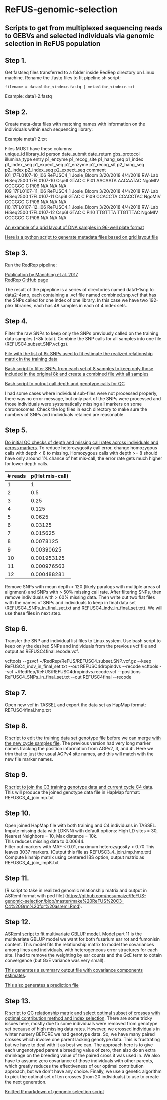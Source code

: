 # ReFUS-genomic-selection
## Scripts to get from multiplexed sequencing reads to GEBVs and selected individuals via genomic selection in ReFUS population

## Step 1.  
Get fastseq files transferred to a folder inside RedRep directory on Linux machine. Rename the .fastq files to fit pipeline.sh script:
```
filename = data<lib>_<index>.fastq | meta<lib>_<index>.txt
```
Example: data1-2.fastq

## Step 2.  
Create meta-data files with matching names with information on the individuals within each sequencing library:

Example meta1-2.txt

Files MUST have these columns:  
unique_id	library_id	person	date_submit	date_return	gbs_protocol	illumina_type	entry	p1_enzyme	p1_recog_site	p1_hang_seq	p1_index	p1_index_seq	p1_expect_seq	p2_enzyme	p2_recog_sit	p2_hang_seq	p2_index	p2_index_seq	p2_expect_seq	comment  
i01_17FL0107-10_i06	ReFUSC4_1	Josie_Bloom	3/20/2018	4/4/2018	RW-Lab	HiSeq2500	17FL0107-10	Csp6I	GTAC	C	Pi01	AACAATA	AACAATAC	NgoMIV	GCCGGC	C	Pi06	N/A	N/A	N/A  
i09_17FL0107-11_i06	ReFUSC4_1	Josie_Bloom	3/20/2018	4/4/2018	RW-Lab	HiSeq2500	17FL0107-11	Csp6I	GTAC	C	Pi09	CCACCTA	CCACCTAC	NgoMIV	GCCGGC	C	Pi06	N/A	N/A	N/A  
i10_17FL0107-12_i06	ReFUSC4_1	Josie_Bloom	3/20/2018	4/4/2018	RW-Lab	HiSeq2500	17FL0107-12	Csp6I	GTAC	C	Pi10	TTGTTTA	TTGTTTAC	NgoMIV	GCCGGC	C	Pi06	N/A	N/A	N/A  

[An example of a grid layout of DNA samples in 96-well plate format](https://github.com/ncsumaize/ReFUS-genomic-selection/blob/master/ReFUS%20C4%20NGS%20Library%20plate%20layout.csv)

[Here is a python script to generate metadata files based on grid layout file](https://github.com/ncsumaize/ReFUS-genomic-selection/blob/master/Reformat%20plate%20layouts%20to%20metadata%20files%20for%20RedRep%20Abraham%20Library%202.py)  

## Step 3.  
Run the RedRep pipeline:

[Publication by Manching et al. 2017](http://www.g3journal.org/content/7/7/2161)  
[RedRep GitHub page](https://github.com/UD-CBCB/RedRep)  

The result of the pipepline is a series of directories named data1-1snp to data2-4snp, each containing a .vcf file named combined.snp.vcf that has the SNPs called for one index of one library. In this case we have two 192-plex libraries, each has 48 samples in each of 4 index sets.  

## Step 4.  
Filter the raw SNPs to keep only the SNPs previously called on the training data samples (~8k total).  Combine the SNP calls for all samples into one file (REFUSC4.subset.SNP.vcf.gz).

[File with the list of 8k SNPs used to fit estimate the realized relationship matrix in the training data](https://github.com/ncsumaize/ReFUS-genomic-selection/blob/master/genoRefus_original_training_site_info.txt)

[Bash script to filter SNPs from each set of 8 samples to keep only those included in the original 8k and create a combined file with all samples](https://github.com/ncsumaize/ReFUS-genomic-selection/blob/master/filter_combine_SNPs.sh)

[Bash script to output call depth and genotype calls for QC](https://github.com/ncsumaize/ReFUS-genomic-selection/blob/master/filter_SNPs_depth.sh)

I had some cases where individual sub-files were not processed properly, there was no error message, but only part of the SNPs were processed and those individuals were systematically missing all markers on some chromosomes. Check the log files in each directory to make sure the numbers of SNPs and individuals retained are reasonable.

## Step 5. 
[Do initial QC checks of depth and missing call rates across individuals and across markers](http://htmlpreview.github.io/?https://github.com/ncsumaize/ReFUS-genomic-selection/blob/master/ReFUS_C4_GBS_depth_analysis.html). To reduce heterozygosity call error, change homozygous calls with depth < 8 to missing. Homozygous calls with depth >= 8 should have only around 1% chance of het mis-call, the error rate gets much higher for lower depth calls.  

| # reads	| p(Het mis-call) | 
| ------- |:----------------| 
| 1		    | 1               | 
| 2		    | 0.5             | 
| 3		    | 0.25            | 
| 4	      | 0.125           | 
| 5		    | 0.0625          | 
| 6	      | 0.03125         |
| 7		    | 0.015625        |
| 8		    | 0.0078125       |
| 9		    | 0.00390625      |
| 10	    | 0.001953125     |
| 11	    | 0.000976563     |
| 12	    | 0.000488281     | 

Remove SNPs with mean depth > 120 (likely paralogs with multiple areas of alignment) and SNPs with > 50% missing call rate. After filtering SNPs, then remove individuals with > 60% missing data. Then write out two flat files with the names of SNPs and individuals to keep in final data set (REFUSC4_SNPs_in_final_set.txt and REFUSC4_indv_in_final_set.txt). We will use these files in next step.  

## Step 6.  
Transfer the SNP and individual list files to Linux system. Use bash script to keep only the desired SNPs and individuals from the previous vcf file and output as REFUSC4final.recode.vcf. 

vcftools --gzvcf ~/RedRep/ReFUS/REFUSC4.subset.SNP.vcf.gz --keep ReFUSC4_indv_in_final_set.txt --out REFUSC4dropindvs --recode
vcftools --vcf ~/RedRep/ReFUS/REFUSC4dropindvs.recode.vcf --positions ReFUSC4_SNPs_in_final_set.txt --out REFUSC4final --recode

## Step 7.  
Open new vcf in TASSEL and export the data set as HapMap format: REFUSC4final.hmp.txt

## Step 8.  
[R script to edit the training data set genotype file before we can merge with the new cycle samples file](https://github.com/ncsumaize/ReFUS-genomic-selection/blob/master/Get%20SNP%20site%20list%20from%20training%20data%20to%20filter%20C4%20GBS%20data.R). The previous version had very long marker names tracking the position information from AGPv2, 3, and 4!. Here we trim that to just the usual AGPv4 site names, and this will match with the new file marker names.  

## Step 9.  
[R script to join the C3 training genotype data and current cycle C4 data](https://github.com/ncsumaize/ReFUS-genomic-selection/blob/master/Join%20ReFUSC3%20training%20and%20C4%20SNPs.R). This will produce the joined genotype data file in HapMap format: REFUSC3_4_join.mp.txt  

## Step 10.  
Open joined HapMap file with both training and C4 individuals in TASSEL. 
  Impute missing data with LDKNNi with default options: High LD sites = 30, Nearest Neighbors = 10, Max distance = 10k.  
  This reduces missing data to 0.00644.  
  Filter out markers with MAF < 0.01, maximum heterozygosity > 0.70
  This leaves 3037 markers. (Output this file as REFUSC3_4_join.imp.hmp.txt)
  Compute kinship matrix using centered IBS option, output matrix as REFUSC3_4_join_impK.txt


## Step 11.  
[R script to take in realized genomic relationship matrix and output in ASReml format with ped file]
(https://github.com/ncsumaize/ReFUS-genomic-selection/blob/master/make%20ReFUS%20C3-C4%20Grm%20for%20asreml.Rmd).  

## Step 12.  
[ASReml script to fit multivariate GBLUP model](https://github.com/ncsumaize/ReFUS-genomic-selection/blob/master/ReFUSC3-C4_Gblup_Model.as). Model part 11 is the multivariate GBLUP model we want for both fusarium ear rot and fumonisin content. This model fits the relationship matrix to model the covariances among lines and individuals, with heterogeneous error structures for each site. I had to remove the weighting by ear counts and the GxE term to obtain convergence (but GxE variance was very small).  

[This generates a summary output file with covariance components estimates](https://github.com/ncsumaize/ReFUS-genomic-selection/blob/master/ReFUSC3-C4_Gblup_Model11.asr).

[This also generates a prediction file](https://github.com/ncsumaize/ReFUS-genomic-selection/blob/master/ReFUSC3-C4_Gblup_Model11.pvs)

## Step 13.  
[R script to QC relationship matrix and select optimal subset of crosses with optimal contribution method and index selection](https://github.com/ncsumaize/ReFUS-genomic-selection/blob/master/ReFUS%20C4%20Check%20K%20matrix%20and%20Index%20selections%20for%20paired%20plants%20%204-2018.Rmd). There are some tricky issues here, mostly due to some individuals were removed from genotype set because of high missing data rates. However, we crossed individuals in winter nursery BEFORE we had genotype data. So, we have many paired crosses which involve one parent lacking genotype data. This is frustrating but we have to deal with it as best we can. The approach here is to give each ungenotyped parent a breeding value of zero, then also do an extra shrinkage on the breeding value of the paired cross it was used in. We also have to assume zero covariance of those individuals with other parents, which greatly reduces the effectiveness of our optimal contribution approach, but we don't have any choice. Finally, we use a genetic algorithm to pick the optimal set of ten crosses (from 20 individuals) to use to create the next generation.

[Knitted R markdown of genomic selection script](http://htmlpreview.github.io/?https://github.com/ncsumaize/ReFUS-genomic-selection/blob/master/ReFUS_C4_Check_K_matrix_and_Index_selections_for_paired_plants__4-2018.html)





